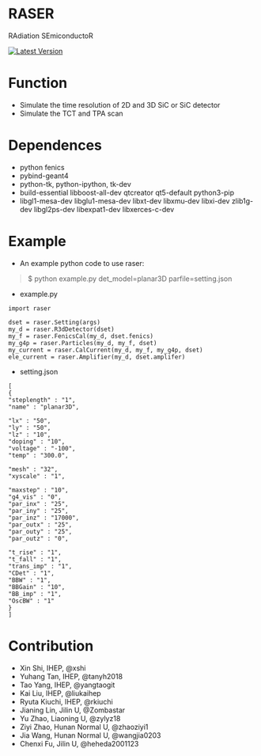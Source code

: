 RASER
======

RAdiation SEmiconductoR


[![Latest Version][pypi-image]][pypi-url] 
  

Function
======

- Simulate the time resolution of 2D and 3D SiC or SiC detector
- Simulate the TCT and TPA scan

Dependences 
======

- python fenics
- pybind-geant4
- python-tk, python-ipython, tk-dev
- build-essential libboost-all-dev qtcreator qt5-default python3-pip
- libgl1-mesa-dev libglu1-mesa-dev libxt-dev libxmu-dev libxi-dev zlib1g-dev
  libgl2ps-dev libexpat1-dev libxerces-c-dev


Example 
======

- An example python code to use raser:

> $ python example.py det_model=planar3D parfile=setting.json
 
 - example.py 

``` 
import raser

dset = raser.Setting(args)
my_d = raser.R3dDetector(dset)
my_f = raser.FenicsCal(my_d, dset.fenics)
my_g4p = raser.Particles(my_d, my_f, dset)
my_current = raser.CalCurrent(my_d, my_f, my_g4p, dset)
ele_current = raser.Amplifier(my_d, dset.amplifer)
```
 - setting.json 
  
```
[
{
"steplength" : "1",
"name" : "planar3D",

"lx" : "50",
"ly" : "50",
"lz" : "10",
"doping" : "10", 
"voltage" : "-100",
"temp" : "300.0",

"mesh" : "32",
"xyscale" : "1",

"maxstep" : "10",
"g4_vis" : "0",
"par_inx" : "25",
"par_iny" : "25",
"par_inz" : "17000",
"par_outx" : "25",
"par_outy" : "25",
"par_outz" : "0",

"t_rise" : "1",
"t_fall" : "1",
"trans_imp" : "1",
"CDet" : "1",
"BBW" : "1",
"BBGain" : "10",
"BB_imp" : "1",
"OscBW" : "1"
}
]

```


Contribution 
====== 
* Xin Shi, IHEP, @xshi
* Yuhang Tan, IHEP, @tanyh2018
* Tao Yang, IHEP, @yangtaogit
* Kai Liu, IHEP, @liukaihep
* Ryuta Kiuchi, IHEP, @rkiuchi
* Jianing Lin, Jilin U, @Zombastar
* Yu Zhao, Liaoning U, @zylyz18
* Ziyi Zhao, Hunan Normal U, @zhaoziyi1
* Jia Wang, Hunan Normal U, @wangjia0203 
* Chenxi Fu, Jilin U, @heheda2001123
  


[pypi-image]: https://img.shields.io/pypi/v/raser.svg
[pypi-url]: https://pypi.org/project/raser

